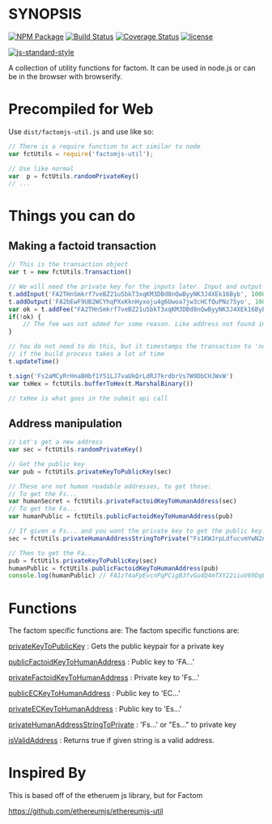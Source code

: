 # SYNOPSIS
[![NPM Package](https://img.shields.io/npm/v/ethereumjs-util.svg?style=flat-square)](https://www.npmjs.com/package/factomjs-util)
[![Build Status](https://travis-ci.org/Emyrk/factomjs-util.svg?branch=master)](https://travis-ci.org/Emyrk/factomjs-util)
[![Coverage Status](https://coveralls.io/repos/github/Emyrk/factomjs-util/badge.svg?branch=master)](https://coveralls.io/github/Emyrk/factomjs-util?branch=master)
[![license](https://img.shields.io/github/license/mashape/apistatus.svg)]()

[![js-standard-style](https://cdn.rawgit.com/feross/standard/master/badge.svg)](https://github.com/feross/standard)  


A collection of utility functions for factom. It can be used in node.js or can be in the browser with browserify.


# Precompiled for Web

Use `dist/factomjs-util.js` and use like so:
```javascript
// There is a require function to act similar to node
var fctUtils = require('factomjs-util');

// Use like normal
var  p = fctUtils.randomPrivateKey()
// ...
```

# Things you can do

## Making a factoid transaction

```javascript
// This is the transaction object
var t = new fctUtils.Transaction()

// We will need the private key for the inputs later. Input and output is in factoshis
t.addInput('FA2THnSmkrf7veBZ21u5bkT3xqKM3DBd8nQwByyNK3J4XEk16Byb', 100000)
t.addOutput('FA2bEwF9UB2WCYhqPXxKknHyxoju4g6Uwoa7jw3cHCfQuPNz75yo', 100000)
var ok = t.addFee("FA2THnSmkrf7veBZ21u5bkT3xqKM3DBd8nQwByyNK3J4XEk16Byb", 1000)
if(!ok) {
	// The fee was not added for some reason. Like address not found in transaction or something
}

// You do not need to do this, but it timestamps the transaction to 'now'. You should do this before you sign and send
// if the build process takes a lot of time
t.updateTime()

t.sign('Fs2aMCyRrHnaBHbf1Y51LJ7vaUkQrLdRJ7krdbrVs7W9DbCHJWxW')
var txHex = fctUtils.bufferToHex(t.MarshalBinary())

// txHex is what goes in the submit api call
```

## Address manipulation

```javascript
// Let's get a new address
var sec = fctUtils.randomPrivateKey()

// Get the public key
var pub = fctUtils.privateKeyToPublicKey(sec)

// These are not human readable addresses, to get those:
// To get the Fs...
var humanSecret = fctUtils.privateFactoidKeyToHumanAddress(sec)
// To get the Fa...
var humanPublic = fctUtils.publicFactoidKeyToHumanAddress(pub)

// If given a Fs... and you want the private key to get the public key:
sec = fctUtils.privateHumanAddressStringToPrivate("Fs1KWJrpLdfucvmYwN2nWrwepLn8ercpMbzXshd1g8zyhKXLVLWj")

// Then to get the Fa...
pub = fctUtils.privateKeyToPublicKey(sec)
humanPublic = fctUtils.publicFactoidKeyToHumanAddress(pub)
console.log(humanPublic) // FA1zT4aFpEvcnPqPCigB3fvGu4Q4mTXY22iiuV69DqE1pNhdF2MC

```

# Functions

The factom specific functions are:
The factom specific functions are:

[privateKeyToPublicKey](https://github.com/Emyrk/factomjs-util/blob/master/docs/index.md#privatekeytopublickey) : Gets the public keypair for a private key

[publicFactoidKeyToHumanAddress](https://github.com/Emyrk/factomjs-util/blob/master/docs/index.md#publicfactoidkeytohumanaddress) : Public key to 'FA...'

[privateFactoidKeyToHumanAddress](https://github.com/Emyrk/factomjs-util/blob/master/docs/index.md#privatefactoidkeytohumanaddress) : Private key to 'Fs...'

[publicECKeyToHumanAddress](https://github.com/Emyrk/factomjs-util/blob/master/docs/index.md#publiceckeytohumanaddress) : Public key to 'EC...'

[privateECKeyToHumanAddress](https://github.com/Emyrk/factomjs-util/blob/master/docs/index.md#privateeckeytohumanaddress) : Public key to 'Es...'

[privateHumanAddressStringToPrivate](https://github.com/Emyrk/factomjs-util/blob/master/docs/index.md#privatehumanaddressstringtoprivate) : 'Fs...' or "Es..." to private key

[isValidAddress](https://github.com/Emyrk/factomjs-util/blob/master/docs/index.md#isvalidaddress) : Returns true if given string is a valid address.



# Inspired By

This is based off of the etheruem js library, but for Factom

https://github.com/ethereumjs/ethereumjs-util
